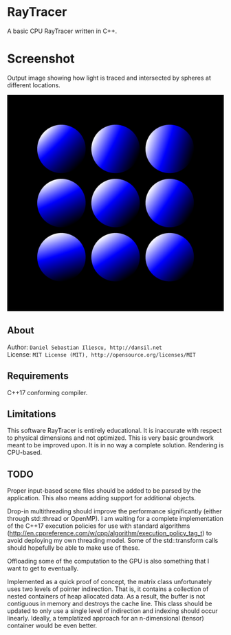 RayTracer
================

A basic CPU RayTracer written in C++.

Screenshot
================
Output image showing how light is traced and intersected by spheres at different locations.

![Output Screenshot](Resources/output_image.jpg)

About
------------------

Author: `Daniel Sebastian Iliescu, http://dansil.net`  
License: `MIT License (MIT), http://opensource.org/licenses/MIT`  

Requirements
------------------

C++17 conforming compiler.

Limitations
------------------

This software RayTracer is entirely educational. It is inaccurate with respect to physical dimensions and not optimized. This is very basic groundwork meant to be improved upon. It is in no way a complete solution. Rendering is CPU-based.

TODO
------------------
Proper input-based scene files should be added to be parsed by the application. This also means adding support for additional objects.

Drop-in multithreading should improve the performance significantly (either through std::thread or OpenMP). I am waiting for a complete implementation of the C++17 execution policies for use with standard algorithms (http://en.cppreference.com/w/cpp/algorithm/execution_policy_tag_t) to avoid deploying my own threading model. Some of the std::transform calls should hopefully be able to make use of these.

Offloading some of the computation to the GPU is also something that I want to get to eventually.

Implemented as a quick proof of concept, the matrix class unfortunately uses two levels of pointer indirection. That is, it contains a collection of nested containers of heap allocated data. As a result, the buffer is not contiguous in memory and destroys the cache line. This class should be updated to only use a single level of indirection and indexing should occur linearly. Ideally, a templatized approach for an n-dimensional (tensor) container would be even better.